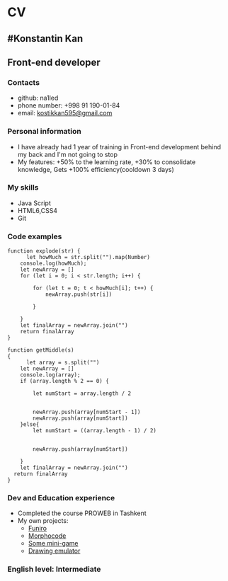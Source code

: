 # CV

## #Konstantin Kan

## Front-end developer

### Contacts

- github: na1led 
- phone number: +998 91 190-01-84
- email: kostikkan595@gmail.com

### Personal information

- I have already had 1 year of training in Front-end development behind my back and I'm not going to stop
- My features: +50% to the learning rate, +30% to consolidate knowledge, Gets +100% efficiency(cooldown 3 days)

### My skills

- Java Script
- HTML6,CSS4
- Git

### Code examples

```
function explode(str) {
      let howMuch = str.split("").map(Number)
    console.log(howMuch);
    let newArray = []
    for (let i = 0; i < str.length; i++) {
        
        for (let t = 0; t < howMuch[i]; t++) {
            newArray.push(str[i])
            
        }
        
    }
    let finalArray = newArray.join("")
    return finalArray
}
```

```
function getMiddle(s)
{
      let array = s.split("")
    let newArray = []
    console.log(array);
    if (array.length % 2 == 0) {

        let numStart = array.length / 2

        
        newArray.push(array[numStart - 1])
        newArray.push(array[numStart])
    }else{
        let numStart = ((array.length - 1) / 2)

        
        newArray.push(array[numStart])
        
    }
    let finalArray = newArray.join("")
  return finalArray
}
```

### Dev and Education experience

- Completed the course PROWEB in Tashkent
- My own projects:
    - [Funiro](https://na1led.github.io/funiro/)
    - [Morphocode](https://na1led.github.io/morphocode/)
    - [Some mini-game](https://na1led.github.io/sheetv2/)
    - [Drawing emulator](https://na1led.github.io/drawing/)

### English level: Intermediate



